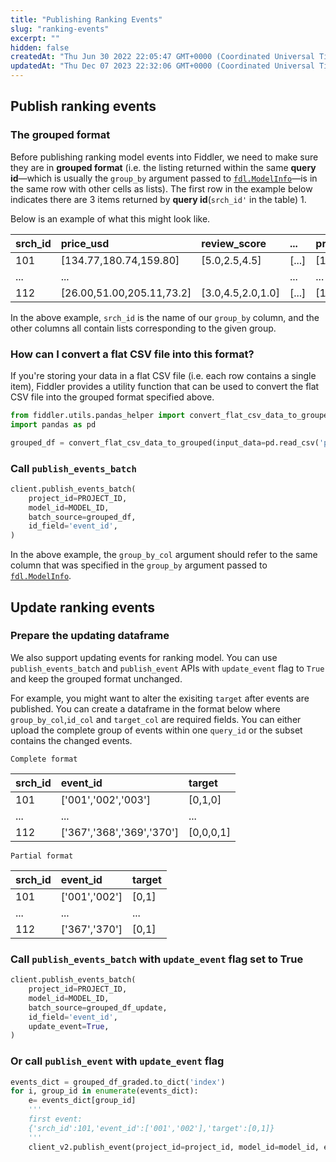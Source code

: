 ```yaml
---
title: "Publishing Ranking Events"
slug: "ranking-events"
excerpt: ""
hidden: false
createdAt: "Thu Jun 30 2022 22:05:47 GMT+0000 (Coordinated Universal Time)"
updatedAt: "Thu Dec 07 2023 22:32:06 GMT+0000 (Coordinated Universal Time)"
---
```

## Publish ranking events

### The grouped format

Before publishing ranking model events into Fiddler, we need to make sure they are in **grouped format** (i.e. the listing returned within the same **query id**—which is usually the `group_by` argument passed to [`fdl.ModelInfo`](/reference/fdlmodelinfo)—is in the same row with other cells as lists). The first row in the example below indicates there are 3 items returned by **query id**(`srch_id'` in the table) 1. 

Below is an example of what this might look like.

| srch_id | price_usd                 | review_score      | ...   | prediction              | target    |
| :------ | :------------------------ | :---------------- | :---- | :---------------------- | --------- |
| 101     | [134.77,180.74,159.80]    | [5.0,2.5,4.5]     | [...] | [1.97, 0.84,-0.69]      | [1,0,0]   |
| ...     | ...                       |                   | ...   | ...                     | ...       |
| 112     | [26.00,51.00,205.11,73.2] | [3.0,4.5,2.0,1.0] | [...] | [10.75,8.41,-0.23,-3.2] | [0,1,0,0] |

In the above example, `srch_id` is the name of our `group_by` column, and the other columns all contain lists corresponding to the given group.

### How can I convert a flat CSV file into this format?

If you're storing your data in a flat CSV file (i.e. each row contains a single item), Fiddler provides a utility function that can be used to convert the flat CSV file into the grouped format specified above. 

```python
from fiddler.utils.pandas_helper import convert_flat_csv_data_to_grouped
import pandas as pd

grouped_df = convert_flat_csv_data_to_grouped(input_data=pd.read_csv('path/to/ranking_events.csv'), group_by_col='srch_id')
```

### Call `publish_events_batch`

```python
client.publish_events_batch(
    project_id=PROJECT_ID,
    model_id=MODEL_ID,
    batch_source=grouped_df,
  	id_field='event_id',
)
```

In the above example, the `group_by_col` argument should refer to the same column that was specified in the `group_by` argument passed to [`fdl.ModelInfo`](/reference/fdlmodelinfo).

## Update ranking events

### Prepare the updating dataframe

We also support updating events for ranking model. You can use `publish_events_batch` and `publish_event` APIs with `update_event` flag to `True` and keep the grouped format unchanged.

For example, you might want to alter the exisiting `target` after events are published. You can create a dataframe in the format below where `group_by_col`,`id_col` and `target_col` are required fields. You can either upload the complete group of events within one `query_id` or the subset contains the changed events.

`Complete format`

| srch_id | event_id                  | target    |
| :------ | :------------------------ | :-------- |
| 101     | ['001','002','003']       | [0,1,0]   |
| ...     | ...                       | ...       |
| 112     | ['367','368','369','370'] | [0,0,0,1] |

`Partial format`

| srch_id | event_id      | target |
| :------ | :------------ | :----- |
| 101     | ['001','002'] | [0,1]  |
| ...     | ...           | ...    |
| 112     | ['367','370'] | [0,1]  |

### Call `publish_events_batch` with `update_event` flag set to True

```python Python
client.publish_events_batch(
    project_id=PROJECT_ID,
    model_id=MODEL_ID,
    batch_source=grouped_df_update,
  	id_field='event_id',
  	update_event=True,
)
```

### Or call `publish_event` with `update_event` flag

```python Python
events_dict = grouped_df_graded.to_dict('index')
for i, group_id in enumerate(events_dict):
    e= events_dict[group_id]
    '''
    first event:
    {'srch_id':101,'event_id':['001','002'],'target':[0,1]}
    '''
    client_v2.publish_event(project_id=project_id, model_id=model_id, event=e, update_event=True, event_id=str(e['event_id']))
```
